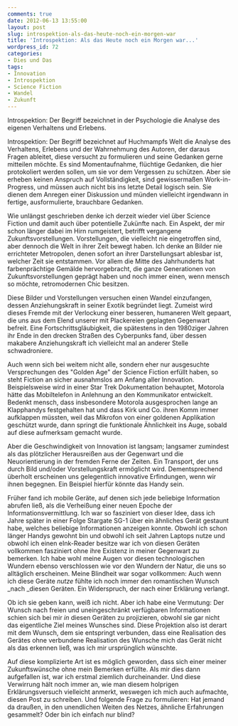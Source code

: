 ```yaml
---
comments: true
date: 2012-06-13 13:55:00
layout: post
slug: introspektion-als-das-heute-noch-ein-morgen-war
title: 'Introspektion: Als das Heute noch ein Morgen war...'
wordpress_id: 72
categories:
- Dies und Das
tags:
- Innovation
- Introspektion
- Science Fiction
- Wandel
- Zukunft
---
```


Introspektion: Der Begriff bezeichnet in der Psychologie die Analyse des eigenen Verhaltens und Erlebens.

Introspektion: Der Begriff bezeichnet auf Huchmampfs Welt die Analyse des Verhaltens, Erlebens und der Wahrnehmung des Autoren, der daraus Fragen ableitet, diese versucht zu formulieren und seine Gedanken gerne mitteilen möchte. Es sind Momentaufnahme, flüchtige Gedanken, die hier protokoliert werden sollen, um sie vor dem Vergessen zu schützen. Aber sie erheben keinen Anspruch auf Vollständigkeit, sind gewissermaßen Work-in-Progress, und müssen auch nicht bis ins letzte Detail logisch sein. Sie dienen dem Anregen einer Diskussion und münden vielleicht irgendwann in fertige, ausformulierte, brauchbare Gedanken.

Wie unlängst geschrieben denke ich derzeit wieder viel über Science Fiction und damit auch über potentielle Zukünfte nach. Ein Aspekt, der mir schon länger dabei im Hirn rumgeistert, betrifft vergangene Zukunftsvorstellungen. Vorstellungen, die vielleicht nie eingetroffen sind, aber dennoch die Welt in ihrer Zeit bewegt haben. Ich denke an Bilder nie errichteter Metropolen, denen sofort an ihrer Darstellungsart ablesbar ist, welcher Zeit sie entstammen. Vor allem die Mitte des Jahrhunderts hat farbenprächtige Gemälde hervorgebracht, die ganze Generationen von Zukunftsvorstellungen geprägt haben und noch immer einen, wenn mensch so möchte, retromodernen Chic besitzen.

Diese Bilder und Vorstellungen versuchen einen Wandel einzufangen, dessen Anziehungskraft in seiner Exotik begründet liegt. Zumeist wird dieses Fremde mit der Verlockung einer besseren, humaneren Welt gepaart, die uns aus dem Elend unserer mit Plackereien geplagten Gegenwart befreit. Eine Fortschrittsgläubigkeit, die spätestens in den 1980ziger Jahren ihr Ende in den drecken Straßen des Cyberpunks fand, über dessen makabere Anziehungskraft ich vielleicht mal an anderer Stelle schwadroniere.

Auch wenn sich bei weitem nicht alle, sondern eher nur ausgesuchte Versprechungen des "Golden Age" der Science Fiction erfüllt haben, so steht Fiction an sicher ausnahmslos am Anfang aller Innovation. Beispielsweise wird in einer Star Trek Dokumentation behauptet, Motorola hätte das Mobiltelefon in Anlehnung an den Kommunikator entwickelt. Bedenkt mensch, dass insbesondere Motorola ausgesprochen lange an Klapphandys festgehalten hat und dass Kirk und Co. ihren Komm immer aufklappen müssten, weil das Mikrofon von einer goldenen Applikation geschützt wurde, dann springt die funktionale Ähnlichkeit ins Auge, sobald auf diese aufmerksam gemacht wurde.

Aber die Geschwindigkeit von Innovation ist langsam; langsamer zumindest als das plötzlicher Herausreißen aus der Gegenwart und die Neuorientierung in der fremden Ferne der Zeiten. Ein Transport, der uns durch Bild und/oder Vorstellungskraft ermöglicht wird. Dementsprechend überholt erscheinen uns gelegentlich innovative Erfindungen, wenn wir ihnen begegnen. Ein Beispiel hierfür könnte das Handy sein.

Früher fand ich mobile Geräte, auf denen sich jede beliebige Information abrufen ließ, als die Verheißung einer neuen Epoche der Informationsvermittlung. Ich war so fasziniert von dieser Idee, dass ich Jahre später in einer Folge Stargate SG-1 über ein ähnliches Gerät gestaunt habe, welches beliebige Informationen anzeigen konnte. Obwohl ich schon länger Handys gewohnt bin und obwohl ich seit Jahren Laptops nutze und obwohl ich einen eInk-Reader besitze war ich von diesen Geräten vollkommen fasziniert ohne ihre Existenz in meiner Gegenwart zu bemerken. Ich habe wohl meine Augen vor diesen technologischen Wundern ebenso verschlossen wie vor den Wundern der Natur, die uns so alltäglich erscheinen. Meine Blindheit war sogar vollkommen: Auch wenn ich diese Geräte _nutze_ fühlte ich noch immer den romantischen Wunsch _nach _diesen Geräten. Ein Widerspruch, der nach einer Erklärung verlangt.

Ob ich sie geben kann, weiß ich nicht. Aber ich habe eine Vermutung: Der Wunsch nach freien und uneingeschränkt verfügbaren Informationen schien sich bei mir _in_ diesen Geräten zu projizieren, obwohl sie gar nicht das eigentliche Ziel meines Wunsches sind. Diese Projektion also ist derart mit dem Wunsch, dem sie entspringt verbunden, dass eine Realisation des Gerätes ohne verbundene Realisation des Wunsche mich das Gerät nicht als das erkennen ließ, was ich mir ursprünglich wünschte.

Auf diese komplizierte Art ist es möglich geworden, dass sich einer meiner Zukunftswünsche ohne mein Bemerken erfüllte. Als mir dies dann aufgefallen ist, war ich erstmal ziemlich durcheinander. Und diese Verwirrung hält noch immer an, wie man diesem holprigen Erklärungsversuch vielleicht anmerkt, weswegen ich mich auch aufmachte, diesen Post zu schreiben. Und folgende Frage zu formulieren: Hat jemand da draußen, in den unendlichen Weiten des Netzes, ähnliche Erfahrungen gesammelt? Oder bin ich einfach nur blind?
